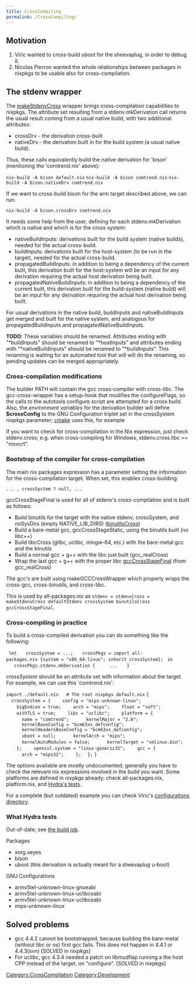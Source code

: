 ```yaml
---
title: CrossCompiling
permalink: /CrossCompiling/
---
```


Motivation
----------

1.  Viric wanted to cross-build uboot for the sheevaplug, in order to debug it.
2.  Nicolas Pierron wanted the whole relationships between packages in nixpkgs to be usable also for cross-compilation.

The stdenv wrapper
------------------

The [makeStdenvCross](https://github.com/NixOS/nixpkgs/blob/5ba24cc8ea7c3979a174142393d155bbc32167cf/pkgs/stdenv/adapters.nix#L116) wrapper brings cross-compilation capabilities to nixpkgs. The attribute set resulting from a stdenv.mkDerivation call returns the usual result coming from a usual native build, with two additional attributes:

-   crossDrv - the derivation cross-built
-   nativeDrv - the derivation built in for the build system (a usual native build).

Thus, these calls equivalently build the native derivation for 'bison' (mentioning the 'comtrend.nix' above):

`nix-build -A bison default.nix`
`nix-build -A bison comtrend.nix`
`nix-build -A bison.nativeDrv comtrend.nix`

If we want to cross-build bison for the arm target described above, we can run:

`nix-build -A bison.crossDrv comtrend.nix`

It needs some help from the user, defining for each stdenv.mkDerivation which is native and which is for the cross system:

-   nativeBuildInputs: derivations built for the build system (native builds), needed for the actual cross-build.
-   buildInputs: derivations built for the host-system (to be run in the target), needed for the actual cross-build.
-   propagatedBuildInputs: in addition to being a dependency of the current built, this derivation built for the host-system will be an input for any derivation requiring the actual host derivation being built.
-   propagatedNativeBuildInputs: in addition to being a dependency of the current built, this derivation built for the build-system (native build) will be an input for any derivation requiring the actual host derivation being built.

For usual derivations in the native build, buildInputs and nativeBuildInputs get merged and built for the native system, and analogous for propagatedBuildInputs and propagatedNativeBuildInputs.

**TODO**: These variables should be renamed. Attributes ending with "\*buildInputs" should be renamed to "\*hostInputs" and attributes ending with "\*nativeBuildInputs" should be renamed to "\*buildInputs". This renaming is waiting for an automated tool that will will do the renaming, so pending updates can be merged appropriately.

### Cross-compilation modifications

The builder PATH will contain the gcc cross-compiler with cross-libc. The gcc-cross-wrapper has a setup-hook that modifies the configureFlags, so the calls to the autotools configure script are attempted for a cross build. Also, the *environment variables* for the derivation builder will define **$crossConfig** to the GNU Configuration triplet set in the crossSystem nixpkgs parameter; [cmake](https://github.com/NixOS/nixpkgs/blob/5ef6745be33b2d5bf18ba072bb27a0c5a3d22889/pkgs/development/tools/build-managers/cmake/setup-hook.sh#L54) uses this, for example

If you want to check for cross-compilation in the Nix expression, just check stdenv.cross; e.g. when cross-compiling for Windows, stdenv.cross.libc == "msvcrt".

### Bootstrap of the compiler for cross-compilation

The main nix packages expression has a parameter setting the information for the cross-compilation target. When set, this enables cross-building:

`... , crossSystem ? null, ...`

gccCrossStageFinal is used for all of stdenv's cross-compilation and is built as follows:

-   Build binutils for the target with the native stdenv, crossSystem, and noSysDirs (empty NATIVE_LIB_DIRS) ([binutilsCross](https://github.com/NixOS/nixpkgs/blob/5ef6745be33b2d5bf18ba072bb27a0c5a3d22889/pkgs/top-level/all-packages.nix#L3780))
-   Build a bare-metal gcc, gccCrossStageStatic, using the binutils built (no libc++)
-   Build libcCross (glibc, uclibc, mingw-64, etc.) with the bare-metal gcc and the binutils
-   Build a normal gcc + g++ with the libc just built (gcc_realCross)
-   Wrap the last gcc + g++ with the proper libc [gccCrossStageFinal](https://github.com/NixOS/nixpkgs/blob/5ef6745be33b2d5bf18ba072bb27a0c5a3d22889/pkgs/top-level/all-packages.nix#L2661) (from gcc_realCross)

The gcc's are built using makeGCCCrossWrapper which properly wraps the cross-gcc, cross-binutils, and cross-libc.

This is used by all-packages.nix as `stdenv = stdenvCross = makeStdenvCross defaultStdenv crossSystem binutilsCross gccCrossStageFinal`.

### Cross-compiling in practice

To build a cross-compiled derivation you can do something like the following:

` let`
`   crossSystem = ...;`
`   crossPkgs = import all-packages.nix {system = "x86_64-linux"; inherit crossSystem};`
` in`
`   crossPkgs.stdenv.mkDerivation {`
`     ...`
`   }`

*crossSystem* should be an attribute set with information about the target. For example, we can use this 'comtrend.nix':

`import ./default.nix   # The root nixpkgs default.nix`
`{`
`  crossSystem = {`
`    config = "mips-unknown-linux";`
`    bigEndian = true;`
`    arch = "mips";`
`    float = "soft";`
`    withTLS = true;`
`    libc = "uclibc";`
`    platform = {`
`      name = "comtrend";`
`      kernelMajor = "2.6";`
`      kernelBaseConfig = "bcm63xx_defconfig";`
`      kernelHeadersBaseConfig = "bcm63xx_defconfig";`
`      uboot = null;`
`      kernelArch = "mips";`
`      kernelAutoModules = false;`
`      kernelTarget = "vmlinux.bin";`
`    };`
`    openssl.system = "linux-generic32";`
`    gcc = {`
`      arch = "mips32";`
`    };`
`  };`
`}`

The options available are mostly undocumented; generally you have to check the relevant nix expressions involved in the build you want. Some platforms are defined in nixpkgs already; check all-packages.nix, platform.nix, and [Hydra's tests](https://github.com/NixOS/nixpkgs/blob/5ef6745be33b2d5bf18ba072bb27a0c5a3d22889/pkgs/top-level/release-cross.nix).

For a complete (but outdated) example you can check Viric's [configurations directory](https://nixos.org/websvn/nix/configurations/trunk/misc/viric/cross/).

### What Hydra tests

Out-of-date; see [the build job](http://hydra.nixos.org/jobset/nixpkgs/cross-trunk).

Packages

-   xorg.xeyes
-   bison
-   uboot (this derivation is actually meant for a sheevaplug u-boot)

GNU Configurations

-   armv5tel-unknown-linux-gnueabi
-   armv5tel-unknown-linux-uclibceabi
-   armv5tel-unknown-linux-uclibceabi
-   mips-unknown-linux

Solved problems
---------------

-   gcc 4.4.2 cannot be bootstrapped, because building the bare-metal (without libc or os) first gcc fails. This does not happen in 4.4.1 or 4.4.3(svn) \[SOLVED in nixpkgs\]
-   For uclibc, gcc 4.3.4 needed a patch on libmudflap running a the host CPP instead of the target, on "configure". \[SOLVED in nixpkgs\]

[Category:CrossCompilation](/Category:CrossCompilation "wikilink") [Category:Development](/Category:Development "wikilink")